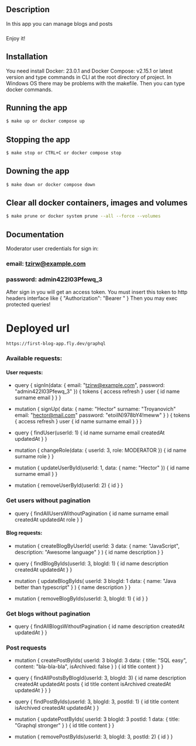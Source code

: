 ## Description

In this app you can manage blogs and posts

###

Enjoy it!

## Installation

You need install Docker: 23.0.1 and Docker Compose: v2.15.1 or latest version and type commands in CLI at the root directory of project.
In Windows OS there may be problems with the makefile. Then you can type docker commands.

## Running the app

```bash
$ make up or docker compose up
```

## Stopping the app

```bash
$ make stop or CTRL+C or docker compose stop
```

## Downing the app

```bash
$ make down or docker compose down
```

## Clear all docker containers, images and volumes

```bash
$ make prune or docker system prune --all --force --volumes
```

## Documentation

Moderator user credentials for sign in:

### email: tzirw@example.com

### password: admin422I03Pfewq_3

After sign in you will get an access token. You must insert this token to http headers interface like {
"Authorization": "Bearer <token>"
}
Then you may exec protected queries!

# Deployed url

```http request
https://first-blog-app.fly.dev/graphql
```

### Available requests:

#### User requests:

-   query {
    signIn(data: { email: "tzirw@example.com", password: "admin422I03Pfewq_3" }) {
    tokens {
    access
    refresh
    }
    user {
    id
    name
    surname
    email
    }
    }
    }

-   mutation {
    signUp(
    data: {
    name: "Hector"
    surname: "Troyanovich"
    email: "hector@mail.com"
    password: "etoiIN)978bY4!meww"
    }
    ) {
    tokens {
    access
    refresh
    }
    user {
    id
    name
    surname
    email
    }
    }
    }

-   query {
    findUser(userId: 1) {
    id
    name
    surname
    email
    createdAt
    updatedAt
    }
    }

-   mutation {
    changeRole(data: { userId: 3, role: MODERATOR }) {
    id
    name
    surname
    role
    }
    }

-   mutation {
    updateUserById(userId: 1, data: { name: "Hector" }) {
    id
    name
    surname
    email
    }
    }

-   mutation {
    removeUserById(userId: 2) {
    id
    }
    }

### Get users without pagination

-   query {
    findAllUsersWithoutPagination {
    id
    name
    surname
    email
    createdAt
    updatedAt
    role
    }
    }

#### Blog requests:

-   mutation {
    createBlogByUserId(
    userId: 3
    data: { name: "JavaScript", description: "Awesome language" }
    ) {
    id
    name
    description
    }
    }

-   query {
    findBlogByIds(userId: 3, blogId: 1) {
    id
    name
    description
    createdAt
    updatedAt
    }
    }

-   mutation {
    updateBlogByIds(
    userId: 3
    blogId: 1
    data: { name: "Java better than typescript" }
    ) {
    name
    description
    }
    }

-   mutation {
    removeBlogByIds(userId: 3, blogId: 1) {
    id
    }
    }

### Get blogs without pagination

-   query {
    findAllBlogsWithoutPagination {
    id
    name
    description
    createdAt
    updatedAt
    }
    }

### Post requests

-   mutation {
    createPostByIds(
    userId: 3
    blogId: 3
    data: { title: "SQL easy", content: "bla-bla-bla", isArchived: false }
    ) {
    id
    title
    content
    }
    }

-   query {
    findAllPostsByBlogId(userId: 3, blogId: 3) {
    id
    name
    description
    createdAt
    updatedAt
    posts {
    id
    title
    content
    isArchived
    createdAt
    updatedAt
    }
    }
    }

-   query {
    findPostByIds(userId: 3, blogId: 3, postId: 1) {
    id
    title
    content
    isArchived
    createdAt
    updatedAt
    }
    }

-   mutation {
    updatePostByIds(
    userId: 3
    blogId: 3
    postId: 1
    data: { title: "Graphql stronger" }
    ) {
    id
    title
    content
    }
    }

-   mutation {
    removePostByIds(userId: 3, blogId: 3, postId: 2) {
    id
    }
    }
